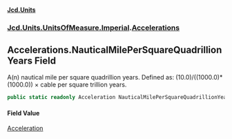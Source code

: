 #### [Jcd.Units](index.md 'index')
### [Jcd.Units.UnitsOfMeasure.Imperial](Jcd.Units.UnitsOfMeasure.Imperial.md 'Jcd.Units.UnitsOfMeasure.Imperial').[Accelerations](Accelerations.md 'Jcd.Units.UnitsOfMeasure.Imperial.Accelerations')

## Accelerations.NauticalMilePerSquareQuadrillionYears Field

A(n) nautical mile per square quadrillion years. Defined as: (10.0)/((1000.0)*(1000.0)) × cable per square trillion years.

```csharp
public static readonly Acceleration NauticalMilePerSquareQuadrillionYears;
```

#### Field Value
[Acceleration](Acceleration.md 'Jcd.Units.UnitTypes.Acceleration')